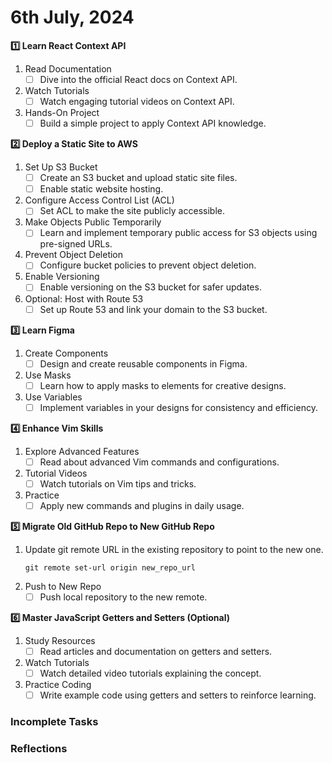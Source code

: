 # 6th July, 2024

**1️⃣ Learn React Context API**

1. Read Documentation
   - [ ] Dive into the official React docs on Context API.
2. Watch Tutorials
   - [ ] Watch engaging tutorial videos on Context API.
3. Hands-On Project
   - [ ] Build a simple project to apply Context API knowledge.

**2️⃣ Deploy a Static Site to AWS**

1. Set Up S3 Bucket
   - [ ] Create an S3 bucket and upload static site files.
   - [ ] Enable static website hosting.
2. Configure Access Control List (ACL)
   - [ ] Set ACL to make the site publicly accessible.
3. Make Objects Public Temporarily
   - [ ] Learn and implement temporary public access for S3 objects using pre-signed URLs.
4. Prevent Object Deletion
   - [ ] Configure bucket policies to prevent object deletion.
5. Enable Versioning
   - [ ] Enable versioning on the S3 bucket for safer updates.
6. Optional: Host with Route 53
   - [ ] Set up Route 53 and link your domain to the S3 bucket.

**3️⃣ Learn Figma**

1. Create Components
   - [ ] Design and create reusable components in Figma.
2. Use Masks
   - [ ] Learn how to apply masks to elements for creative designs.
3. Use Variables
   - [ ] Implement variables in your designs for consistency and efficiency.

**4️⃣ Enhance Vim Skills**

1. Explore Advanced Features
   - [ ] Read about advanced Vim commands and configurations.
2. Tutorial Videos
   - [ ] Watch tutorials on Vim tips and tricks.
3. Practice
   - [ ] Apply new commands and plugins in daily usage.

**5️⃣ Migrate Old GitHub Repo to New GitHub Repo**

1. Update git remote URL in the existing repository to point to the new one.
   ```
   git remote set-url origin new_repo_url
   ```
2. Push to New Repo
   - [ ] Push local repository to the new remote.

**6️⃣ Master JavaScript Getters and Setters (Optional)**

1. Study Resources
   - [ ] Read articles and documentation on getters and setters.
2. Watch Tutorials
   - [ ] Watch detailed video tutorials explaining the concept.
3. Practice Coding
   - [ ] Write example code using getters and setters to reinforce learning.

### Incomplete Tasks

### Reflections
